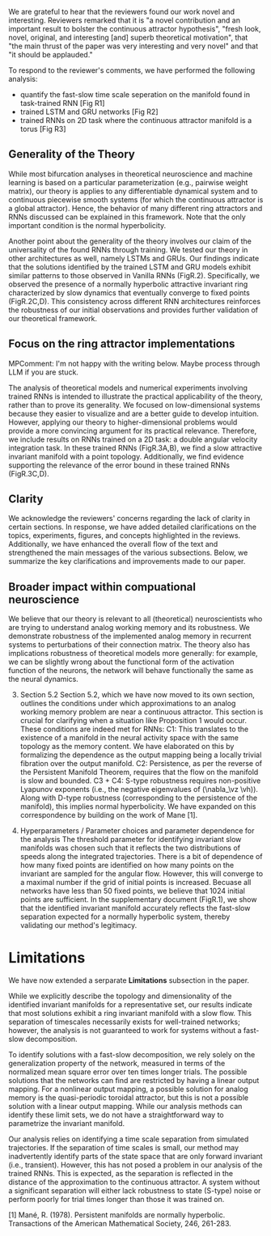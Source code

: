 We are grateful to hear that the reviewers found our work novel and interesting. Reviewers remarked that it is "a novel contribution and an important result to bolster the continuous attractor hypothesis", "fresh look, novel, original, and interesting [and] superb theoretical motivation", that "the main thrust of the paper was very interesting and very novel" and that "it should be applauded."

To respond to the reviewer's comments, we have performed the following analysis:
 - quantify the fast-slow time scale seperation on the manifold found in task-trained RNN [Fig R1]
 - trained LSTM and GRU networks [Fig R2]
 - trained RNNs on 2D task where the continuous attractor manifold is a torus [Fig R3]

## Generality of the Theory

While most bifurcation analyses in theoretical neuroscience and machine learning is based on a particular parameterization (e.g., pairwise weight matrix), our theory is applies to any differentiable dynamical system and to continuous piecewise smooth systems (for which the continuous attractor is a global attractor). Hence, the behavior of many different ring attractors and RNNs discussed can be explained in this framework. Note that the only important condition is the normal hyperbolicity.

Another point about the generality of the theory involves our claim of the universality of the found RNNs through training.
We tested our theory in other architectures as well, namely LSTMs and GRUs.
Our findings indicate that the solutions identified by the trained LSTM and GRU models exhibit similar patterns to those observed in Vanilla RNNs (FigR.2). Specifically, we observed the presence of a normally hyperbolic attractive invariant ring characterized by slow dynamics that eventually converge to fixed points (FigR.2C,D). This consistency across different RNN architectures reinforces the robustness of our initial observations and provides further validation of our theoretical framework.

## Focus on the ring attractor implementations

MPComment: I'm not happy with the writing below. Maybe process through LLM if you are stuck.

The analysis of theoretical models and numerical experiments involving trained RNNs is intended to illustrate the practical applicability of the theory, rather than to prove its generality.
We focused on low-dimensional systems because they easier to visualize and are a better guide to develop intuition.
However, applying our theory to higher-dimensional problems would provide a more convincing argument for its practical relevance. Therefore, we include results on RNNs trained on a 2D task: a double angular velocity integration task. In these trained RNNs (FigR.3A,B), we find a slow attractive invariant manifold with a point topology. Additionally, we find evidence supporting the relevance of the error bound in these trained RNNs (FigR.3C,D).


## Clarity
We acknowledge the reviewers' concerns regarding the lack of clarity in certain sections. In response, we have added detailed clarifications on the topics, experiments, figures, and concepts highlighted in the reviews. Additionally, we have enhanced the overall flow of the text and strengthened the main messages of the various subsections. Below, we summarize the key clarifications and improvements made to our paper.


## Broader impact within compuational neuroscience
We believe that our theory is relevant to all (theoretical) neuroscientists who are trying to understand analog working memory and its robustness.
We demonstrate robustness of the implemented analog memory in recurrent systems to perturbations of their connection matrix.
The theory also has implications robustness of theoretical models more generally: for example, we can be slightly wrong about the functional form of the activation function of the neurons, the network will behave functionally the same as the neural dynamics.


3. Section 5.2
Section 5.2, which we have now moved to its own section, outlines the conditions under which approximations to an analog working memory problem are near a continuous attractor. This section is crucial for clarifying when a situation like Proposition 1 would occur. These conditions are indeed met for RNNs:
C1: This translates to the existence of a manifold in the neural activity space with the same topology as the memory content. We have elaborated on this by formalizing the dependence as the output mapping being a locally trivial fibration over the output manifold.
C2: Persistence, as per the reverse of the Persistent Manifold Theorem, requires that the flow on the manifold is slow and bounded.
C3 + C4: S-type robustness requires non-positive Lyapunov exponents (i.e., the negative eigenvalues of (\nabla_\vz \vh)). Along with D-type robustness (corresponding to the persistence of the manifold), this implies normal hyperbolicity. We have expanded on this correspondence by building on the work of Mane [1].



4. Hyperparameters / Parameter choices and parameter dependence for the analysis
The threshold parameter for identifying invariant slow manifolds was chosen such that it reflects the two distributions of speeds along the integrated trajectories.
There is a bit of dependence of how many fixed points are identified on how many points on the invariant are sampled for the angular flow.
However, this will converge to a maximal number if the grid of initial points is increased.
Becuase all networks have less than 50 fixed points, we believe that 1024 initial points are sufficient.
In the supplementary document (FigR.1), we show that the identified invariant manifold accurately reflects the fast-slow separation expected for a normally hyperbolic system, thereby validating our method's legitimacy.



# Limitations

We have now extended a serparate **Limitations** subsection in the paper.

While we explicitly describe the topology and dimensionality of the identified invariant manifolds for a representative set, our results indicate that most solutions exhibit a ring invariant manifold with a slow flow. This separation of timescales necessarily exists for well-trained networks; however, the analysis is not guaranteed to work for systems without a fast-slow decomposition.

To identify solutions with a fast-slow decomposition, we rely solely on the generalization property of the network, measured in terms of the normalized mean square error over ten times longer trials. The possible solutions that the networks can find are restricted by having a linear output mapping. For a nonlinear output mapping, a possible solution for analog memory is the quasi-periodic toroidal attractor, but this is not a possible solution with a linear output mapping. While our analysis methods can identify these limit sets, we do not have a straightforward way to parametrize the invariant manifold.

Our analysis relies on identifying a time scale separation from simulated trajectories. If the separation of time scales is small, our method may inadvertently identify parts of the state space that are only forward invariant (i.e., transient). However, this has not posed a problem in our analysis of the trained RNNs. This is expected, as the separation is reflected in the distance of the approximation to the continuous attractor. A system without a significant separation will either lack robustness to state (S-type) noise or perform poorly for trial times longer than those it was trained on.


[1] Mané, R. (1978). Persistent manifolds are normally hyperbolic. Transactions of the American Mathematical Society, 246, 261-283.